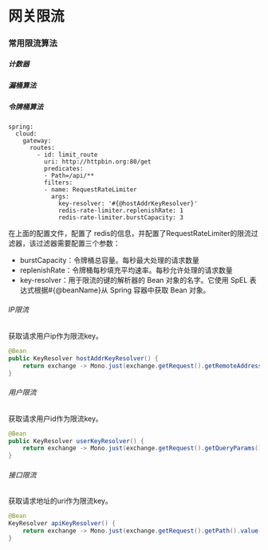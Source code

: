 # 网关限流

### 常用限流算法

##### 计数器

##### 漏桶算法

##### 令牌桶算法

```
spring:
  cloud:
    gateway:
      routes:
        - id: limit_route
          uri: http://httpbin.org:80/get
          predicates:
          - Path=/api/**
          filters:
          - name: RequestRateLimiter
            args:
              key-resolver: '#{@hostAddrKeyResolver}'
              redis-rate-limiter.replenishRate: 1
              redis-rate-limiter.burstCapacity: 3
```

在上面的配置文件，配置了 redis的信息，并配置了RequestRateLimiter的限流过滤器，该过滤器需要配置三个参数：

- burstCapacity：令牌桶总容量。每秒最大处理的请求数量
- replenishRate：令牌桶每秒填充平均速率。每秒允许处理的请求数量
- key-resolver：用于限流的键的解析器的 Bean 对象的名字。它使用 SpEL 表达式根据#{@beanName}从 Spring 容器中获取 Bean 对象。

###### IP限流

获取请求用户ip作为限流key。

```java
@Bean
public KeyResolver hostAddrKeyResolver() {
    return exchange -> Mono.just(exchange.getRequest().getRemoteAddress().getHostName());
}
```

###### 用户限流

获取请求用户id作为限流key。

```java
@Bean
public KeyResolver userKeyResolver() {
    return exchange -> Mono.just(exchange.getRequest().getQueryParams().getFirst("userId"));
}
```

###### 接口限流

获取请求地址的uri作为限流key。

```java
@Bean
KeyResolver apiKeyResolver() {
    return exchange -> Mono.just(exchange.getRequest().getPath().value());
}
```

